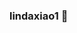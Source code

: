 ### lindaxiao1 👋

<!--
**lindaxiao1/lindaxiao1** is a ✨ _special_ ✨ repository because its `README.md` (this file) appears on your GitHub profile.

Here are some ideas to get you started:

- 🔭 I’m currently working on this assignment
- 🌱 I’m currently learning accounting and economics. 
- 👯 I’m looking to collaborate on projects. 
- 🤔 I’m looking for help with my resume
- 💬 Ask me about taylor swift
- 📫 How to reach me: xiao.lind@northeastern.edu
- 😄 Pronouns: she/her
- ⚡ Fun fact: I have an extra bone in my foot. 
-->
